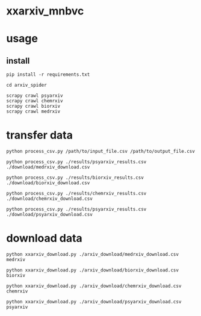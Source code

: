 # xxarxiv_mnbvc

# usage

## install

```
pip install -r requirements.txt
```



```
cd arxiv_spider
```

```
scrapy crawl psyarxiv
scrapy crawl chemrxiv
scrapy crawl biorxiv
scrapy crawl medrxiv
```




# transfer data

```shell
python process_csv.py /path/to/input_file.csv /path/to/output_file.csv
```

```shell
python process_csv.py ./results/psyarxiv_results.csv ./download/medrxiv_download.csv
```

```shell
python process_csv.py ./results/biorxiv_results.csv ./download/biorxiv_download.csv
```

```shell
python process_csv.py ./results/chemrxiv_results.csv ./download/chemrxiv_download.csv
```

```shell
python process_csv.py ./results/psyarxiv_results.csv ./download/psyarxiv_download.csv
```



# download data

```
python xxarxiv_download.py ./arxiv_download/medrxiv_download.csv medrxiv
```

```
python xxarxiv_download.py ./arxiv_download/biorxiv_download.csv biorxiv
```

```
python xxarxiv_download.py ./arxiv_download/chemrxiv_download.csv chemrxiv
```

```
python xxarxiv_download.py ./arxiv_download/psyarxiv_download.csv psyarxiv
```

